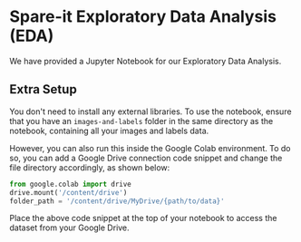 # Spare-it Exploratory Data Analysis (EDA)

We have provided a Jupyter Notebook for our Exploratory Data Analysis.

## Extra Setup

You don't need to install any external libraries. To use the notebook, ensure that you have an `images-and-labels` folder in the same directory as the notebook, containing all your images and labels data.

However, you can also run this inside the Google Colab environment. To do so, you can add a Google Drive connection code snippet and change the file directory accordingly, as shown below:

```python
from google.colab import drive
drive.mount('/content/drive')
folder_path = '/content/drive/MyDrive/{path/to/data}'
```

Place the above code snippet at the top of your notebook to access the dataset from your Google Drive.
